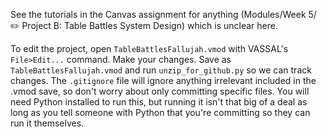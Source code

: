 See the tutorials in the Canvas assignment for anything (Modules/Week 5/✏️ Project B: Table Battles System Design) which is unclear here.

To edit the project, open `TableBattlesFallujah.vmod` with VASSAL's `File>Edit...` command. Make your changes. Save as `TableBattlesFallujah.vmod` and run `unzip_for_github.py` so we can track changes. The `.gitignore` file will ignore anything irrelevant included in the .vmod save, so don't worry about only committing specific files. You will need Python installed to run this, but running it isn't that big of a deal as long as you tell someone with Python that you're committing so they can run it themselves.